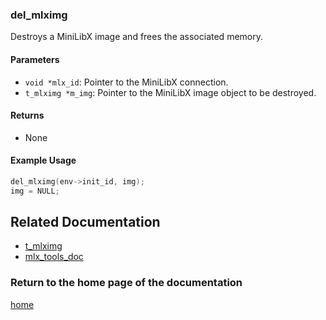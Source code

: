 ### del_mlximg
Destroys a MiniLibX image and frees the associated memory.

#### Parameters
- `void *mlx_id`: Pointer to the MiniLibX connection.
- `t_mlximg *m_img`: Pointer to the MiniLibX image object to be destroyed.

#### Returns
- None

#### Example Usage
```c
del_mlximg(env->init_id, img);
img = NULL;
```

## Related Documentation
- [t_mlximg](./t_mlximg.md)
- [mlx_tools_doc](./mlx-tools-doc.md)

### Return to the home page of the documentation
[home](../home.md)
